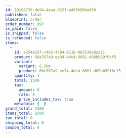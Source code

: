 ```yaml
---
id: 10108739-de94-4eea-822f-add5b96ba050
published: false
blueprint: order
order_number: 997
is_paid: false
is_shipped: false
is_refunded: false
items:
  -
    id: e254e22f-c462-4784-811b-965536adaa21
    product: 66e767a9-ee34-4dc4-8681-d09bb59f0cf5
    variant:
      variant: 6.5km
      product: 66e767a9-ee34-4dc4-8681-d09bb59f0cf5
    quantity: 1
    total: 2500
    tax:
      amount: 0
      rate: 0
      price_includes_tax: true
    metadata: {  }
grand_total: 2500
items_total: 2500
tax_total: 0
shipping_total: 0
coupon_total: 0
---
```

